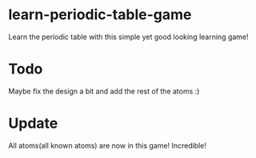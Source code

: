 # learn-periodic-table-game
Learn the periodic table with this simple yet good looking learning game!

# Todo

Maybe fix the design a bit and add the rest of the atoms :)

# Update

All atoms(all known atoms) are now in this game! Incredible!
